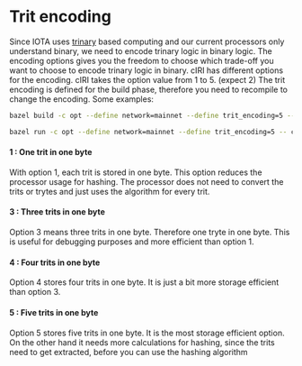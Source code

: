 # Trit encoding

Since IOTA uses [trinary](root://iota-basics/0.1/concepts/trinary.md) based computing and our current processors only understand binary, 
we need to encode trinary logic in binary logic. 
The encoding options gives you the freedom to choose which trade-off you want to choose to encode trinary logic in binary.
cIRI has different options for the encoding. 
cIRI takes the option value from 1 to 5. (expect 2) 
The trit encoding is defined for the build phase, therefore you need to recompile to change the encoding.
Some examples:

```bash
bazel build -c opt --define network=mainnet --define trit_encoding=5 --crosstool_top=@iota_toolchains//tools/aarch64--glibc--bleeding-edge-2018.07-1:toolchain --cpu=aarch64 --compiler='gcc' --host_crosstool_top=@bazel_tools//tools/cpp:toolchain //ciri
```
```bash
bazel run -c opt --define network=mainnet --define trit_encoding=5 -- ciri
```

#### 1 : One trit in one byte

With option 1, each trit is stored in one byte. 
This option reduces the processor usage for hashing.
The processor does not need to convert the trits or trytes and just uses the algorithm for every trit.

#### 3 : Three trits in one byte

Option 3 means three trits in one byte. Therefore one tryte in one byte. 
This is useful for debugging purposes and more efficient than option 1.

#### 4 : Four trits in one byte

Option 4 stores four trits in one byte. It is just a bit more storage efficient than option 3.

#### 5 : Five trits in one byte

Option 5 stores five trits in one byte. It is the most storage efficient option. 
On the other hand it needs more calculations for hashing, 
since the trits need to get extracted, before you can use the hashing algorithm